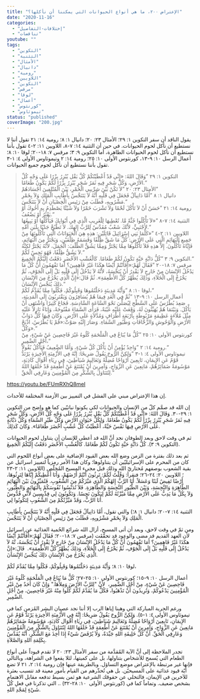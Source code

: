 ```yaml
---
title: "الإعتراض ٢٠٠، ما هي أنواع الحيوانات التي يمكننا أن نأكلها؟"
date: "2020-11-16"
categories:
  - "إختلافات-التفاصيل"
  - "تناقضات"
youtube: ""
tags:
  - "التكوين"
  - "التثنية"
  - "الأمثال"
  - "دانيال"
  - "رومية"
  - "اللاويين"
  - "التكوين"
  - "مرقس"
  - "لوقا"
  - "أعمال"
  - "كورنثوس"
  - "تيموثاوس"
status: "published"
coverImage: "200.jpg"
---
```


يقول الناقد أن سفر التكوين ١: ٢٩؛ الأمثال ٢٣: ٢٠؛ دانيال ١: ٨؛ رومية ١٤: ٢١ تقول أننا لا نستطيع أن نأكل لحوم الحيوانات. في حين أن التثنية ١٤: ٧-٨، اللاويين ١١: ٢-٤ تقول بأننا نستطيع أن نأكل لحوم الحيوانات الطاهرة، أما التكوين ٩: ٣؛ مرقس ٧: ١٨-٢٠؛ لوقا ١٠: ٨؛ أعمال الرسل ١٠: ٩-١٣، كورنثوس الأولى ١٠: ٢٥؛ رومية ١٤: ٢ وتيموثاوس الأولى ٤: ١-٣ تقول بأننا نستطيع أن نأكل لجوم جميع الحيوانات.

> التكوين ١: ٢٩ ”وَقَالَ اللهُ: «إِنِّي قَدْ أَعْطَيْتُكُمْ كُلَّ بَقْل يُبْزِرُ بِزْرًا عَلَى وَجْهِ كُلِّ الأَرْضِ، وَكُلَّ شَجَرٍ فِيهِ ثَمَرُ شَجَرٍ يُبْزِرُ بِزْرًا لَكُمْ يَكُونُ طَعَامًا.“  
> الأمثال ٢٣: ٢٠ ”لاَ تَكُنْ بَيْنَ شِرِّيبِي الْخَمْرِ، بَيْنَ الْمُتْلِفِينَ أَجْسَادَهُمْ“  
> دانيال ١: ٨ ”أَمَّا دَانِيآلُ فَجَعَلَ فِي قَلْبِهِ أَنَّهُ لاَ يَتَنَجَّسُ بِأَطَايِبِ الْمَلِكِ وَلاَ بِخَمْرِ مَشْرُوبِهِ، فَطَلَبَ مِنْ رَئِيسِ الْخِصْيَانِ أَنْ لاَ يَتَنَجَّسَ.“  
> رومية ١٤: ٢١ ”حَسَنٌ أَنْ لاَ تَأْكُلَ لَحْمًا وَلاَ تَشْرَبَ خَمْرًا وَلاَ شَيْئًا يَصْطَدِمُ بِهِ أَخُوكَ أَوْ يَعْثُرُ أَوْ يَضْعُفُ.“  
> التثنية ١٤: ٧-٨ ”«لاَ تَأْكُلُوا جُثَّةً مَّا. تُعْطِيهَا لِلْغَرِيبِ الَّذِي فِي أَبْوَابِكَ فَيَأْكُلُهَا أَوْ يَبِيعُهَا لأَجْنَبِيٍّ، لأَنَّكَ شَعْبٌ مُقَدَّسٌ لِلرَّبِّ إِلهِكَ. لاَ تَطْبُخْ جَدْيًا بِلَبَنِ أُمِّهِ.“  
> اللاويين ١١: ٢-٤ ”«كَلِّمَا بَنِي إِسْرَائِيلَ قَائِلَيْنِ: هذِهِ هِيَ الْحَيَوَانَاتُ الَّتِي تَأْكُلُونَهَا مِنْ جَمِيعِ الْبَهَائِمِ الَّتِي عَلَى الأَرْضِ: كُلُّ مَا شَقَّ ظِلْفًا وَقَسَمَهُ ظِلْفَيْنِ، وَيَجْتَرُّ مِنَ الْبَهَائِمِ، فَإِيَّاهُ تَأْكُلُونَ. إِلاَّ هذِهِ فَلاَ تَأْكُلُوهَا مِمَّا يَجْتَرُّ وَمِمَّا يَشُقُّ الظِّلْفَ: الْجَمَلَ، لأَنَّهُ يَجْتَرُّ لكِنَّهُ لاَ يَشُقُّ ظِلْفًا، فَهُوَ نَجِسٌ لَكُمْ.“  
> التكوين ٩: ٣ ”كُلُّ دَابَّةٍ حَيَّةٍ تَكُونُ لَكُمْ طَعَامًا. كَالْعُشْبِ الأَخْضَرِ دَفَعْتُ إِلَيْكُمُ الْجَمِيعَ.“  
> مرقس ٧: ١٨-٢٠ ”فَقَالَ لَهُمْ:«أَفَأَنْتُمْ أَيْضًا هكَذَا غَيْرُ فَاهِمِينَ؟ أَمَا تَفْهَمُونَ أَنَّ كُلَّ مَا يَدْخُلُ الإِنْسَانَ مِنْ خَارِجٍ لاَ يَقْدِرُ أَنْ يُنَجِّسَهُ، لأَنَّهُ لاَ يَدْخُلُ إِلَى قَلْبِهِ بَلْ إِلَى الْجَوْفِ، ثُمَّ يَخْرُجُ إِلَى الْخَلاَءِ، وَذلِكَ يُطَهِّرُ كُلَّ الأَطْعِمَةِ». ثُمَّ قَالَ:«إِنَّ الَّذِي يَخْرُجُ مِنَ الإِنْسَانِ ذلِكَ يُنَجِّسُ الإِنْسَانَ.“  
> لوقا ١٠: ٨ ”وَأَيَّةَ مَدِينَةٍ دَخَلْتُمُوهَا وَقَبِلُوكُمْ، فَكُلُوا مِمَّا يُقَدَّمُ لَكُمْ،“  
> أعمال الرسل ١٠: ٩-١٣ ”ثُمَّ فِي الْغَدِ فِيمَا هُمْ يُسَافِرُونَ وَيَقْتَرِبُونَ إِلَى الْمَدِينَةِ، صَعِدَ بُطْرُسُ عَلَى السَّطْحِ لِيُصَلِّيَ نَحْوَ السَّاعَةِ السَّادِسَةِ. فَجَاعَ كَثِيرًا وَاشْتَهَى أَنْ يَأْكُلَ. وَبَيْنَمَا هُمْ يُهَيِّئُونَ لَهُ، وَقَعَتْ عَلَيْهِ غَيْبَةٌ، فَرَأَى السَّمَاءَ مَفْتُوحَةً، وَإِنَاءً نَازِلاً عَلَيْهِ مِثْلَ مُلاَءَةٍ عَظِيمَةٍ مَرْبُوطَةٍ بِأَرْبَعَةِ أَطْرَافٍ وَمُدَّلاَةٍ عَلَى الأَرْضِ. وَكَانَ فِيهَا كُلُّ دَوَابِّ الأَرْضِ وَالْوُحُوشِ وَالزَّحَّافَاتِ وَطُيُورِ السَّمَاءِ. وَصَارَ إِلَيْهِ صَوْتٌ:«قُمْ يَا بُطْرُسُ، اذْبَحْ وَكُلْ».“  
> كورنثوس الأولى ١٠: ٢٥ ”كُلُّ مَا يُبَاعُ فِي الْمَلْحَمَةِ كُلُوهُ غَيْرَ فَاحِصِينَ عَنْ شَيْءٍ، مِنْ أَجْلِ الضَّمِيرِ،“  
> رومية ١٤: ٢ ”وَاحِدٌ يُؤْمِنُ أَنْ يَأْكُلَ كُلَّ شَيْءٍ، وَأَمَّا الضَّعِيفُ فَيَأْكُلُ بُقُولاً.“  
> تيموثاوس الأولى ٤: ١-٣ ”وَلكِنَّ الرُّوحَ يَقُولُ صَرِيحًا: إِنَّهُ فِي الأَزْمِنَةِ الأَخِيرَةِ يَرْتَدُّ قَوْمٌ عَنِ الإِيمَانِ، تَابِعِينَ أَرْوَاحًا مُضِلَّةً وَتَعَالِيمَ شَيَاطِينَ، فِي رِيَاءِ أَقْوَال كَاذِبَةٍ، مَوْسُومَةً ضَمَائِرُهُمْ، مَانِعِينَ عَنِ الزِّوَاجِ، وَآمِرِينَ أَنْ يُمْتَنَعَ عَنْ أَطْعِمَةٍ قَدْ خَلَقَهَا اللهُ لِتُتَنَاوَلَ بِالشُّكْرِ مِنَ الْمُؤْمِنِينَ وَعَارِفِي الْحَقِّ.“

https://youtu.be/FUmRXhQ8meI

إن هذا الإعتراض مبني على الفشل في التمييز بين الأزمنة المختلفة للأحداث.

إن الله قد صمَّم كلّ من الإنسان والحيوانات لكي يكونوا نباتيّين كما هو واضح من التكوين ١: ٢٩-٣٠. وَقَالَ اللهُ: «إِنِّي قَدْ أَعْطَيْتُكُمْ كُلَّ بَقْل يُبْزِرُ بِزْرًا عَلَى وَجْهِ كُلِّ الأَرْضِ، وَكُلَّ شَجَرٍ فِيهِ ثَمَرُ شَجَرٍ يُبْزِرُ بِزْرًا لَكُمْ يَكُونُ طَعَامًا. وَلِكُلِّ حَيَوَانِ الأَرْضِ وَكُلِّ طَيْرِ السَّمَاءِ وَكُلِّ دَبَّابَةٍ عَلَى الأَرْضِ فِيهَا نَفْسٌ حَيَّةٌ، أَعْطَيْتُ كُلَّ عُشْبٍ أَخْضَرَ طَعَامًا». وَكَانَ كَذلِكَ.

ثم في وقت لاحق وبعد الطوفان نجد أنَّ الله قد أعطى للإنسان أن يتناول لحوم الحيوانات (التكوين ٩: ٣). كُلُّ دَابَّةٍ حَيَّةٍ تَكُونُ لَكُمْ طَعَامًا. كَالْعُشْبِ الأَخْضَرِ دَفَعْتُ إِلَيْكُمُ الْجَمِيعَ.

ثم بعد ذلك بفترة من الزمن وضع الله بعض القيود الإضافية على بعض أنواع اللحوم التي كان من المحرم على الإسرائيليّين أن يتناولوها؛ وكان هذا الأمر رمزياً لتمييز اسرائيل عن بقية الشعوب بوصفهم مُختاريّ الله وذلك قبل مجيء المسيح المُخلّص (اللاويين ١١: ٢-٢٣ ؛ اللاويين ٢٠: ٢٤-٢٦؛ فنقرأ: وَقُلْتُ لَكُمْ: تَرِثُونَ أَنْتُمْ أَرْضَهُمْ، وَأَنَا أُعْطِيكُمْ إِيَّاهَا لِتَرِثُوهَا، أَرْضًا تَفِيضُ لَبَنًا وَعَسَلاً. أَنَا الرَّبُّ إِلهُكُمُ الَّذِي مَيَّزَكُمْ مِنَ الشُّعُوبِ. فَتُمَيِّزُونَ بَيْنَ الْبَهَائِمِ الطَّاهِرَةِ وَالنَّجِسَةِ، وَبَيْنَ الطُّيُورِ النَّجِسَةِ وَالطَّاهِرَةِ. فَلاَ تُدَنِّسُوا نُفُوسَكُمْ بِالْبَهَائِمِ وَالطُّيُورِ، وَلاَ بِكُلِّ مَا يَدِبُّ عَلَى الأَرْضِ مِمَّا مَيَّزْتُهُ لَكُمْ لِيَكُونَ نَجِسًا. وَتَكُونُونَ لِي قِدِّيسِينَ لأَنِّي قُدُّوسٌ أَنَا الرَّبُّ، وَقَدْ مَيَّزْتُكُمْ مِنَ الشُّعُوبِ لِتَكُونُوا لِي.

التثنية ١٤: ٧-٢٠؛ دانيال ١: ٨؛) والتي تقول، أَمَّا دَانِيآلُ فَجَعَلَ فِي قَلْبِهِ أَنَّهُ لاَ يَتَنَجَّسُ بِأَطَايِبِ الْمَلِكِ وَلاَ بِخَمْرِ مَشْرُوبِهِ، فَطَلَبَ مِنْ رَئِيسِ الْخِصْيَانِ أَنْ لاَ يَتَنَجَّسَ.

ومن ثمّ في وقت لاحق، وبعد أن أتى المسيح، أزال الله شرائع الحُمية الغذائية عن اسرائيل لأن العهد القديم قد مضى والوعود قد تحقَّقَت (مرقس ٧: ١٨-٢٠؛ فَقَالَ لَهُمْ:«أَفَأَنْتُمْ أَيْضًا هكَذَا غَيْرُ فَاهِمِينَ؟ أَمَا تَفْهَمُونَ أَنَّ كُلَّ مَا يَدْخُلُ الإِنْسَانَ مِنْ خَارِجٍ لاَ يَقْدِرُ أَنْ يُنَجِّسَهُ، نَّهُ لاَ يَدْخُلُ إِلَى قَلْبِهِ بَلْ إِلَى الْجَوْفِ، ثُمَّ يَخْرُجُ إِلَى الْخَلاَءِ، وَذلِكَ يُطَهِّرُ كُلَّ الأَطْعِمَةِ».  قَالَ:«إِنَّ الَّذِي يَخْرُجُ مِنَ الإِنْسَانِ ذلِكَ يُنَجِّسُ الإِنْسَانَ.

لوقا ١٠: ٨؛ وَأَيَّةَ مَدِينَةٍ دَخَلْتُمُوهَا وَقَبِلُوكُمْ، فَكُلُوا مِمَّا يُقَدَّمُ لَكُمْ،

أعمال الرسل ١٠: ٩-١٥؛ كورنثوس الأولى ١٠: ٢٥-٢٧؛ كُلُّ مَا يُبَاعُ فِي الْمَلْحَمَةِ كُلُوهُ غَيْرَ فَاحِصِينَ عَنْ شَيْءٍ، مِنْ أَجْلِ الضَّمِيرِ،  لأَنَّ "لِلرَّبِّ الأَرْضَ وَمِلأَهَا." وَإِنْ كَانَ أَحَدٌ مِنْ غَيْرِ الْمُؤْمِنِينَ يَدْعُوكُمْ، وَتُرِيدُونَ أَنْ تَذْهَبُوا، فَكُلُّ مَا يُقَدَّمُ لَكُمْ كُلُوا مِنْهُ غَيْرَ فَاحِصِينَ، مِنْ أَجْلِ الضَّمِيرِ.

ورغم الحرية المباركة التي وهبنا إياها الرب إلا أننا نجد عصيان البشر المُزمن كما في تيموثاوس الأولى ٤: ١-٥). وَلكِنَّ الرُّوحَ يَقُولُ صَرِيحًا: إِنَّهُ فِي الأَزْمِنَةِ الأَخِيرَةِ يَرْتَدُّ قَوْمٌ عَنِ الإِيمَانِ، تَابِعِينَ أَرْوَاحًا مُضِلَّةً وَتَعَالِيمَ شَيَاطِينَ، فِي رِيَاءِ أَقْوَال كَاذِبَةٍ، مَوْسُومَةً ضَمَائِرُهُمْ مَانِعِينَ عَنِ الزِّوَاجِ، وَآمِرِينَ أَنْ يُمْتَنَعَ عَنْ أَطْعِمَةٍ قَدْ خَلَقَهَا اللهُ لِتُتَنَاوَلَ بِالشُّكْرِ مِنَ الْمُؤْمِنِينَ وَعَارِفِي الْحَقِّ. أَنَّ كُلَّ خَلِيقَةِ اللهِ جَيِّدَةٌ، وَلاَ يُرْفَضُ شَيْءٌ إِذَا أُخِذَ مَعَ الشُّكْرِ، أَنَّهُ يُقَدَّسُ بِكَلِمَةِ اللهِ وَالصَّلاَةِ.

تجدر الملاحظة إلى أنَّ الآية المُقدَّمة من سفر الأمثال ٢٣: ٢٠ لا تقدم قيوداً على أنواع الطعام التي يٌسمح للأشخاص بتناولها، بل على كميتها، لئلا يقعوا في الشراهة، وبالتالي فإنها غير مرتبطة بالإعتراض موضع التساؤل. وبالطريقة عينها فإن رومية ١٤: ٢، ٢١ لا تضع أيّة قيود غذائية على المسيحيّن. بل هي تُحذّرهم من القيام بأمور معينة قد تتسبب بعثرة للآخرين في الإيمان، فالتخلي عن حقوقك الشرعية هو ثمن بسيط تدفعه مقابل الاهتمام بشخص ضعيف. وتماماً كما في (كورنثوس الأولى  ١٠: ٢٨-٣٢) .. التي تذكرنا في فعلِ كُلَّ شَيْءٍ لِمَجْدِ اللهِ.

